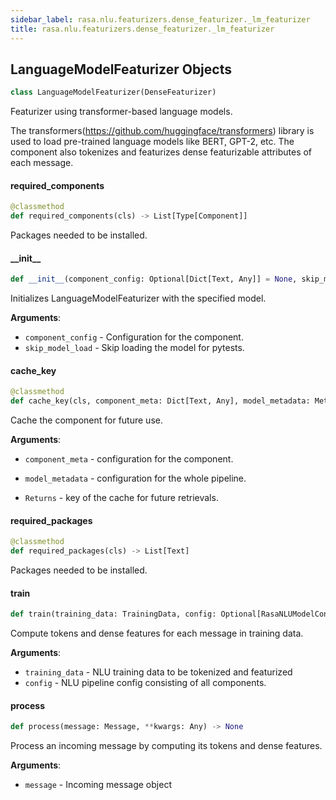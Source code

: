 ```yaml
---
sidebar_label: rasa.nlu.featurizers.dense_featurizer._lm_featurizer
title: rasa.nlu.featurizers.dense_featurizer._lm_featurizer
---
```

## LanguageModelFeaturizer Objects

```python
class LanguageModelFeaturizer(DenseFeaturizer)
```

Featurizer using transformer-based language models.

The transformers(https://github.com/huggingface/transformers) library
is used to load pre-trained language models like BERT, GPT-2, etc.
The component also tokenizes and featurizes dense featurizable attributes of
each message.

#### required\_components

```python
@classmethod
def required_components(cls) -> List[Type[Component]]
```

Packages needed to be installed.

#### \_\_init\_\_

```python
def __init__(component_config: Optional[Dict[Text, Any]] = None, skip_model_load: bool = False) -> None
```

Initializes LanguageModelFeaturizer with the specified model.

**Arguments**:

- `component_config` - Configuration for the component.
- `skip_model_load` - Skip loading the model for pytests.

#### cache\_key

```python
@classmethod
def cache_key(cls, component_meta: Dict[Text, Any], model_metadata: Metadata) -> Optional[Text]
```

Cache the component for future use.

**Arguments**:

- `component_meta` - configuration for the component.
- `model_metadata` - configuration for the whole pipeline.
  
- `Returns` - key of the cache for future retrievals.

#### required\_packages

```python
@classmethod
def required_packages(cls) -> List[Text]
```

Packages needed to be installed.

#### train

```python
def train(training_data: TrainingData, config: Optional[RasaNLUModelConfig] = None, **kwargs: Any, ,) -> None
```

Compute tokens and dense features for each message in training data.

**Arguments**:

- `training_data` - NLU training data to be tokenized and featurized
- `config` - NLU pipeline config consisting of all components.

#### process

```python
def process(message: Message, **kwargs: Any) -> None
```

Process an incoming message by computing its tokens and dense features.

**Arguments**:

- `message` - Incoming message object

